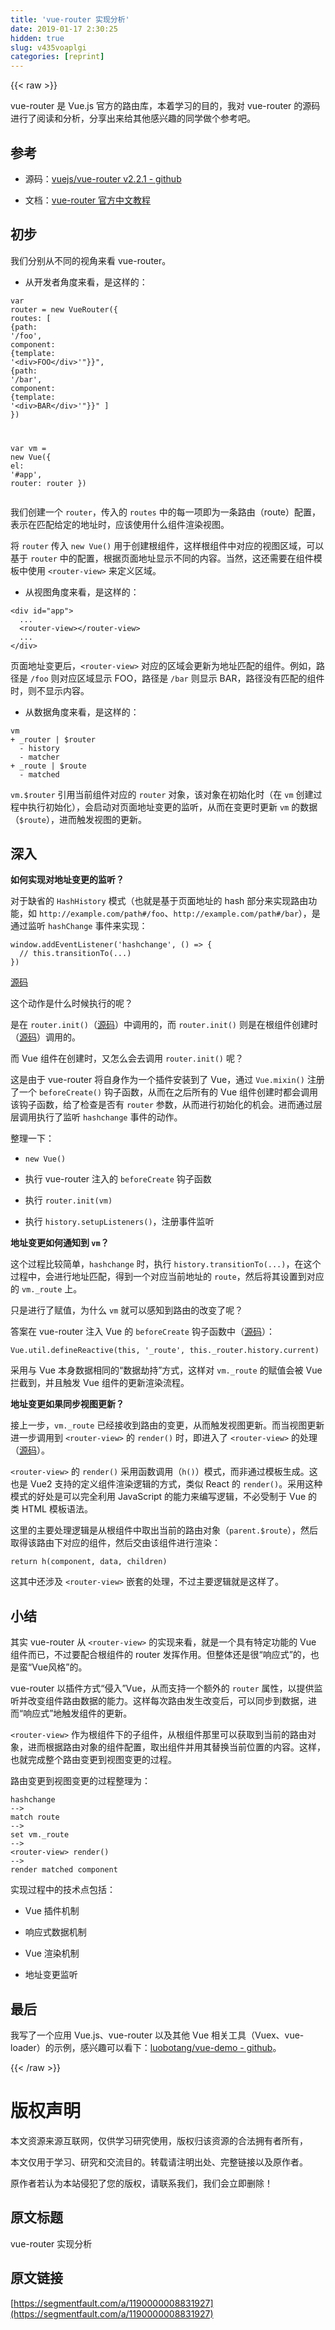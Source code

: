 ```yaml
---
title: 'vue-router 实现分析' 
date: 2019-01-17 2:30:25
hidden: true
slug: v435voaplgi
categories: [reprint]
---
```


{{< raw >}}

                    
<p>vue-router 是 Vue.js 官方的路由库，本着学习的目的，我对 vue-router 的源码进行了阅读和分析，分享出来给其他感兴趣的同学做个参考吧。</p>
<h2 id="articleHeader0">参考</h2>
<ul>
<li><p>源码：<a href="https://github.com/vuejs/vue-router" rel="nofollow noreferrer" target="_blank">vuejs/vue-router v2.2.1 - github</a></p></li>
<li><p>文档：<a href="http://router.vuejs.org/zh-cn/index.html" rel="nofollow noreferrer" target="_blank">vue-router 官方中文教程</a></p></li>
</ul>
<h2 id="articleHeader1">初步</h2>
<p>我们分别从不同的视角来看 vue-router。</p>
<ul><li><p>从开发者角度来看，是这样的：</p></li></ul>
<div class="widget-codetool" style="display:none;">
      <div class="widget-codetool--inner">
      <span class="selectCode code-tool" data-toggle="tooltip" data-placement="top" title="" data-original-title="全选"></span>
      <span type="button" class="copyCode code-tool" data-toggle="tooltip" data-placement="top" data-clipboard-text="var router = new VueRouter({
  routes: [
   {path: '/foo', component: {template: '<div>FOO</div>'"}}",
   {path: '/bar', component: {template: '<div>BAR</div>'"}}"
  ]
})

var vm = new Vue({
  el: '#app',
  router: router
})" title="" data-original-title="复制"></span>
      <span type="button" class="saveToNote code-tool" data-toggle="tooltip" data-placement="top" title="" data-original-title="放进笔记"></span>
      </div>
      </div><pre class="javascript hljs"><code class="javascript"><span class="hljs-keyword">var</span> router = <span class="hljs-keyword">new</span> VueRouter({
  <span class="hljs-attr">routes</span>: [
   {<span class="hljs-attr">path</span>: <span class="hljs-string">'/foo'</span>, <span class="hljs-attr">component</span>: {<span class="hljs-attr">template</span>: <span class="hljs-string">'&lt;div&gt;FOO&lt;/div&gt;'</span>"}}",
   {<span class="hljs-attr">path</span>: <span class="hljs-string">'/bar'</span>, <span class="hljs-attr">component</span>: {<span class="hljs-attr">template</span>: <span class="hljs-string">'&lt;div&gt;BAR&lt;/div&gt;'</span>"}}"
  ]
})

<span class="hljs-keyword">var</span> vm = <span class="hljs-keyword">new</span> Vue({
  <span class="hljs-attr">el</span>: <span class="hljs-string">'#app'</span>,
  <span class="hljs-attr">router</span>: router
})</code></pre>
<p>我们创建一个 <code>router</code>，传入的 <code>routes</code> 中的每一项即为一条路由（route）配置，表示在匹配给定的地址时，应该使用什么组件渲染视图。</p>
<p>将 <code>router</code> 传入 <code>new Vue()</code> 用于创建根组件，这样根组件中对应的视图区域，可以基于 <code>router</code> 中的配置，根据页面地址显示不同的内容。当然，这还需要在组件模板中使用 <code>&lt;router-view&gt;</code> 来定义区域。</p>
<ul><li><p>从视图角度来看，是这样的：</p></li></ul>
<div class="widget-codetool" style="display:none;">
      <div class="widget-codetool--inner">
      <span class="selectCode code-tool" data-toggle="tooltip" data-placement="top" title="" data-original-title="全选"></span>
      <span type="button" class="copyCode code-tool" data-toggle="tooltip" data-placement="top" data-clipboard-text="<div id=&quot;app&quot;>
  ...
  <router-view></router-view>
  ...
</div>" title="" data-original-title="复制"></span>
      <span type="button" class="saveToNote code-tool" data-toggle="tooltip" data-placement="top" title="" data-original-title="放进笔记"></span>
      </div>
      </div><pre class="xml hljs"><code class="html"><span class="hljs-tag">&lt;<span class="hljs-name">div</span> <span class="hljs-attr">id</span>=<span class="hljs-string">"app"</span>&gt;</span>
  ...
  <span class="hljs-tag">&lt;<span class="hljs-name">router-view</span>&gt;</span><span class="hljs-tag">&lt;/<span class="hljs-name">router-view</span>&gt;</span>
  ...
<span class="hljs-tag">&lt;/<span class="hljs-name">div</span>&gt;</span></code></pre>
<p>页面地址变更后，<code>&lt;router-view&gt;</code> 对应的区域会更新为地址匹配的组件。例如，路径是 <code>/foo</code> 则对应区域显示 FOO，路径是 <code>/bar</code> 则显示 BAR，路径没有匹配的组件时，则不显示内容。</p>
<ul><li><p>从数据角度来看，是这样的：</p></li></ul>
<div class="widget-codetool" style="display:none;">
      <div class="widget-codetool--inner">
      <span class="selectCode code-tool" data-toggle="tooltip" data-placement="top" title="" data-original-title="全选"></span>
      <span type="button" class="copyCode code-tool" data-toggle="tooltip" data-placement="top" data-clipboard-text="vm
+ _router | $router
  - history
  - matcher
+ _route | $route
  - matched" title="" data-original-title="复制"></span>
      <span type="button" class="saveToNote code-tool" data-toggle="tooltip" data-placement="top" title="" data-original-title="放进笔记"></span>
      </div>
      </div><pre class="hljs haml"><code>vm
+ _router | $router
  -<span class="ruby"> history
</span>  -<span class="ruby"> matcher
</span>+ _route | $route
  -<span class="ruby"> matched</span></code></pre>
<p><code>vm.$router</code> 引用当前组件对应的 <code>router</code> 对象，该对象在初始化时（在 <code>vm</code> 创建过程中执行初始化），会启动对页面地址变更的监听，从而在变更时更新 <code>vm</code> 的数据（<code>$route</code>），进而触发视图的更新。</p>
<h2 id="articleHeader2">深入</h2>
<p><strong>如何实现对地址变更的监听？</strong></p>
<p>对于缺省的 <code>HashHistory</code> 模式（也就是基于页面地址的 hash 部分来实现路由功能，如 <code>http://example.com/path#/foo</code>、<code>http://example.com/path#/bar</code>），是通过监听 <code>hashChange</code> 事件来实现：</p>
<div class="widget-codetool" style="display:none;">
      <div class="widget-codetool--inner">
      <span class="selectCode code-tool" data-toggle="tooltip" data-placement="top" title="" data-original-title="全选"></span>
      <span type="button" class="copyCode code-tool" data-toggle="tooltip" data-placement="top" data-clipboard-text="window.addEventListener('hashchange', () => {
  // this.transitionTo(...)
})" title="" data-original-title="复制"></span>
      <span type="button" class="saveToNote code-tool" data-toggle="tooltip" data-placement="top" title="" data-original-title="放进笔记"></span>
      </div>
      </div><pre class="javascript hljs"><code class="javascript"><span class="hljs-built_in">window</span>.addEventListener(<span class="hljs-string">'hashchange'</span>, () =&gt; {
  <span class="hljs-comment">// this.transitionTo(...)</span>
})</code></pre>
<p><a href="https://github.com/vuejs/vue-router/blob/v2.2.1/src/history/hash.js#L21" rel="nofollow noreferrer" target="_blank">源码</a></p>
<p>这个动作是什么时候执行的呢？</p>
<p>是在 <code>router.init()</code>（<a href="https://github.com/vuejs/vue-router/blob/v2.2.1/src/index.js#L103" rel="nofollow noreferrer" target="_blank">源码</a>）中调用的，而 <code>router.init()</code> 则是在根组件创建时（<a href="https://github.com/vuejs/vue-router/blob/v2.2.1/src/install.js#L24" rel="nofollow noreferrer" target="_blank">源码</a>）调用的。</p>
<p>而 Vue 组件在创建时，又怎么会去调用 <code>router.init()</code> 呢？</p>
<p>这是由于 vue-router 将自身作为一个插件安装到了 Vue，通过 <code>Vue.mixin()</code> 注册了一个 <code>beforeCreate()</code> 钩子函数，从而在之后所有的 Vue 组件创建时都会调用该钩子函数，给了检查是否有 <code>router</code> 参数，从而进行初始化的机会。进而通过层层调用执行了监听 <code>hashchange</code> 事件的动作。</p>
<p>整理一下：</p>
<ul>
<li><p><code>new Vue()</code></p></li>
<li><p>执行 vue-router 注入的 <code>beforeCreate</code> 钩子函数</p></li>
<li><p>执行 <code>router.init(vm)</code></p></li>
<li><p>执行 <code>history.setupListeners()</code>，注册事件监听</p></li>
</ul>
<p><strong>地址变更如何通知到 <code>vm</code>？</strong></p>
<p>这个过程比较简单，<code>hashchange</code> 时，执行 <code>history.transitionTo(...)</code>，在这个过程中，会进行地址匹配，得到一个对应当前地址的 <code>route</code>，然后将其设置到对应的 <code>vm._route</code> 上。</p>
<p>只是进行了赋值，为什么 <code>vm</code> 就可以感知到路由的改变了呢？</p>
<p>答案在 vue-router 注入 Vue 的 <code>beforeCreate</code> 钩子函数中（<a href="https://github.com/vuejs/vue-router/blob/v2.2.1/src/install.js#L25" rel="nofollow noreferrer" target="_blank">源码</a>）：</p>
<div class="widget-codetool" style="display:none;">
      <div class="widget-codetool--inner">
      <span class="selectCode code-tool" data-toggle="tooltip" data-placement="top" title="" data-original-title="全选"></span>
      <span type="button" class="copyCode code-tool" data-toggle="tooltip" data-placement="top" data-clipboard-text="Vue.util.defineReactive(this, '_route', this._router.history.current)" title="" data-original-title="复制"></span>
      <span type="button" class="saveToNote code-tool" data-toggle="tooltip" data-placement="top" title="" data-original-title="放进笔记"></span>
      </div>
      </div><pre class="javascript hljs"><code class="javascript" style="word-break: break-word; white-space: initial;">Vue.util.defineReactive(<span class="hljs-keyword">this</span>, <span class="hljs-string">'_route'</span>, <span class="hljs-keyword">this</span>._router.history.current)</code></pre>
<p>采用与 Vue 本身数据相同的“数据劫持”方式，这样对 <code>vm._route</code> 的赋值会被 Vue 拦截到，并且触发 Vue 组件的更新渲染流程。</p>
<p><strong>地址变更如果同步视图更新？</strong></p>
<p>接上一步，<code>vm._route</code> 已经接收到路由的变更，从而触发视图更新。而当视图更新进一步调用到 <code>&lt;router-view&gt;</code> 的 <code>render()</code> 时，即进入了 <code>&lt;router-view&gt;</code> 的处理（<a href="https://github.com/vuejs/vue-router/blob/v2.2.1/src/components/view.js#L12" rel="nofollow noreferrer" target="_blank">源码</a>）。</p>
<p><code>&lt;router-view&gt;</code> 的 <code>render()</code> 采用函数调用（<code>h()</code>）模式，而非通过模板生成。这也是 Vue2 支持的定义组件渲染逻辑的方式，类似 React 的 <code>render()</code>。采用这种模式的好处是可以完全利用 JavaScript 的能力来编写逻辑，不必受制于 Vue 的类 HTML 模板语法。</p>
<p>这里的主要处理逻辑是从根组件中取出当前的路由对象（<code>parent.$route</code>），然后取得该路由下对应的组件，然后交由该组件进行渲染：</p>
<div class="widget-codetool" style="display:none;">
      <div class="widget-codetool--inner">
      <span class="selectCode code-tool" data-toggle="tooltip" data-placement="top" title="" data-original-title="全选"></span>
      <span type="button" class="copyCode code-tool" data-toggle="tooltip" data-placement="top" data-clipboard-text="return h(component, data, children)" title="" data-original-title="复制"></span>
      <span type="button" class="saveToNote code-tool" data-toggle="tooltip" data-placement="top" title="" data-original-title="放进笔记"></span>
      </div>
      </div><pre class="javascript hljs"><code class="javascript" style="word-break: break-word; white-space: initial;"><span class="hljs-keyword">return</span> h(component, data, children)</code></pre>
<p>这其中还涉及 <code>&lt;router-view&gt;</code> 嵌套的处理，不过主要逻辑就是这样了。</p>
<h2 id="articleHeader3">小结</h2>
<p>其实 vue-router 从 <code>&lt;router-view&gt;</code> 的实现来看，就是一个具有特定功能的 Vue 组件而已，不过要配合根组件的 router 发挥作用。但整体还是很“响应式”的，也是蛮“Vue风格”的。</p>
<p>vue-router 以插件方式“侵入”Vue，从而支持一个额外的 <code>router</code> 属性，以提供监听并改变组件路由数据的能力。这样每次路由发生改变后，可以同步到数据，进而“响应式”地触发组件的更新。</p>
<p><code>&lt;router-view&gt;</code> 作为根组件下的子组件，从根组件那里可以获取到当前的路由对象，进而根据路由对象的组件配置，取出组件并用其替换当前位置的内容。这样，也就完成整个路由变更到视图变更的过程。</p>
<p>路由变更到视图变更的过程整理为：</p>
<div class="widget-codetool" style="display:none;">
      <div class="widget-codetool--inner">
      <span class="selectCode code-tool" data-toggle="tooltip" data-placement="top" title="" data-original-title="全选"></span>
      <span type="button" class="copyCode code-tool" data-toggle="tooltip" data-placement="top" data-clipboard-text="hashchange
-->
match route
-->
set vm._route
-->
<router-view> render()
-->
render matched component" title="" data-original-title="复制"></span>
      <span type="button" class="saveToNote code-tool" data-toggle="tooltip" data-placement="top" title="" data-original-title="放进笔记"></span>
      </div>
      </div><pre class="hljs haml"><code>hashchange
-<span class="ruby">-&gt;
</span>match route
-<span class="ruby">-&gt;
</span>set vm._route
-<span class="ruby">-&gt;
</span>&lt;router-view&gt; render()
-<span class="ruby">-&gt;
</span>render matched component</code></pre>
<p>实现过程中的技术点包括：</p>
<ul>
<li><p>Vue 插件机制</p></li>
<li><p>响应式数据机制</p></li>
<li><p>Vue 渲染机制</p></li>
<li><p>地址变更监听</p></li>
</ul>
<h2 id="articleHeader4">最后</h2>
<p>我写了一个应用 Vue.js、vue-router 以及其他 Vue 相关工具（Vuex、vue-loader）的示例，感兴趣可以看下：<a href="https://github.com/luobotang/vue-demo" rel="nofollow noreferrer" target="_blank">luobotang/vue-demo - github</a>。</p>

                
{{< /raw >}}

# 版权声明
本文资源来源互联网，仅供学习研究使用，版权归该资源的合法拥有者所有，

本文仅用于学习、研究和交流目的。转载请注明出处、完整链接以及原作者。

原作者若认为本站侵犯了您的版权，请联系我们，我们会立即删除！

## 原文标题
vue-router 实现分析

## 原文链接
[https://segmentfault.com/a/1190000008831927](https://segmentfault.com/a/1190000008831927)

